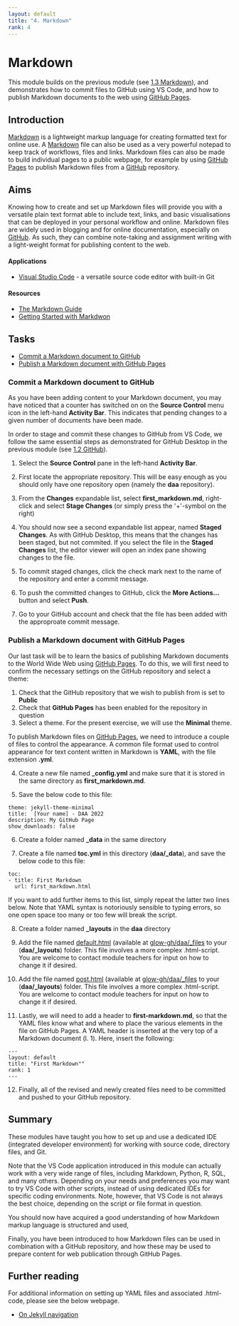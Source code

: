 ```yaml
---
layout: default
title: "4. Markdown"
rank: 4
---
```

# Markdown
This module builds on the previous module (see [1.3 Markdown](./1_3_markdown.md)), and demonstrates how to commit files to GitHub using VS Code, and how to publish Markdown documents to the web using [GitHub Pages](https://pages.github.com).

## Introduction
[Markdown](https://daringfireball.net/projects/markdown/) is a lightweight markup language for creating formatted text for online use. A [Markdown]([Markdown](https://daringfireball.net/projects/markdown/)) file can also be used as a very powerful notepad to keep track of workflows, files and links. Markdown files can also be made to build individual pages to a public webpage, for example by using [GitHub Pages](https://pages.github.com) to publish Markdown files from a [GitHub](github.com) repository.

## Aims
Knowing how to create and set up Markdown files will provide you with a versatile plain text format able to include text, links, and basic visualisations that can be deployed in your personal workflow and online. Markdown files are widely used in blogging and for online documentation, especially on [GitHub](github.com). As such, they can combine note-taking and assignment writing with a light-weight format for publishing content to the web.

#### Applications
* [Visual Studio Code](https://code.visualstudio.com) - a versatile source code editor with built-in Git

#### Resources
* [The Markdown Guide](https://www.markdownguide.org)
* [Getting Started with Markdwon](https://programminghistorian.org/en/lessons/getting-started-with-markdown)

## Tasks
* [Commit a Markdown document to GitHub](#task4)
* [Publish a Markdown document with GitHub Pages](#task5)

### Commit a Markdown document to GitHub
As you have been adding content to your Markdown document, you may have noticed that a counter has switched on on the **Source Control** menu icon in the left-hand **Activity Bar**. This indicates that pending changes to a given number of documents have been made.

In order to stage and commit these changes to GitHub from VS Code, we follow the same essential steps as demonstrated for GitHub Desktop in the previous module (see [1.2 GitHub](./1_2_github.md)).

1. Select the **Source Control** pane in the left-hand **Activity Bar**.

2. First locate the appropriate repository. This will be easy enough as you should only have one repository open (namely the **daa** repository).

3. From the **Changes** expandable list, select **first_markdown.md**, right-click and select **Stage Changes** (or simply press the '+'-symbol on the right)

4. You should now see a second expandable list appear, named **Staged Changes**. As with GitHub Desktop, this means that the changes has been staged, but not commited. If you select the file in the **Staged Changes** list, the editor viewer will open an index pane showing changes to the file.

5. To commit staged changes, click the check mark next to the name of the repository and enter a commit message.

6. To push the committed changes to GitHub, click the **More Actions...** button and select **Push**. 

7. Go to your GitHub account and check that the file has been added with the approproate commit message.

### Publish a Markdown document with GitHub Pages
Our last task will be to learn the basics of publishing Markdown documents to the World Wide Web using [GitHub Pages](https://pages.github.com). To do this, we will first need to confirm the necessary settings on the GitHub repository and select a theme: 

1. Check that the GitHub repository that we wish to publish from is set to **Public**
2. Check that **GitHub Pages** has been enabled for the repository in question
3. Select a theme. For the present exercise, we will use the **Minimal** theme.

To publish Markdown files on [GitHub Pages](https://pages.github.com), we need to introduce a couple of files to control the appearance. A common file format used to control appearance for text content written in Markdown is **YAML**, with the file extension **.yml**.

4. Create a new file named **_config.yml** and make sure that it is stored in the same directory as **first_markdown.md**.

5. Save the below code to this file:

```
theme: jekyll-theme-minimal
title:  [Your name] - DAA 2022
description: My GitHub Page
show_downloads: false
```

6. Create a folder named **_data** in the same directory

7. Create a file named **toc.yml** in this directory (**daa/_data**), and save the below code to this file:

```
toc:
- title: First Markdown
  url: first_markdown.html
```

If you want to add further items to this list, simply repeat the latter two lines below. Note that YAML syntax is notoriously sensible to typing errors, so one open space too many or too few will break the script.

8. Create a folder named **_layouts** in the **daa** directory

9. Add the file named [default.html](./_files/default.html) (available at [glow-gh/daa/_files](https://github.com/glow-gh/daa/tree/main/_files/default.html) to your (**daa/_layouts**) folder. This file involves a more complex .html-script. You are welcome to contact module teachers for input on how to change it if desired.

10. Add the file named [post.html](./_files/default.html) (available at [glow-gh/daa/_files](https://github.com/glow-gh/daa/tree/main/_files/post.html) to your (**daa/_layouts**) folder. This file involves a more complex .html-script. You are welcome to contact module teachers for input on how to change it if desired.

11. Lastly, we will need to add a header to **first-markdown.md**, so that the YAML files know what and where to place the various elements in the file on GitHub Pages. A YAML header is inserted at the very top of a Markdown document (l. 1). Here, insert the following:

```
---
layout: default
title: "First Markdown""
rank: 1
---
```

12. Finally, all of the revised and newly created files need to be committed and pushed to your GitHub repository.

## Summary
These modules have taught you how to set up and use a dedicated IDE (integrated developer environment) for working with source code, directory files, and Git. 

Note that the VS Code application introduced in this module can actually work with a very wide range of files, including Markdown, Python, R, SQL, and many others. Depending on your needs and preferences you may want to try VS Code with other scripts, instead of using dedicated IDEs for specific coding environments. Note, however, that VS Code is not always the best choice, depending on the script or file format in question.

You should now have acquired a good understanding of how Markdown markup language is structured and used, 

Finally, you have been introduced to how Markdown files can be used in combination with a GitHub repository, and how these may be used to prepare content for web publication through GitHub Pages.


## Further reading
For additional information on setting up YAML files and associated .html-code, please see the below webpage.
* [On Jekyll navigation](https://jekyllrb.com/tutorials/navigation/)





